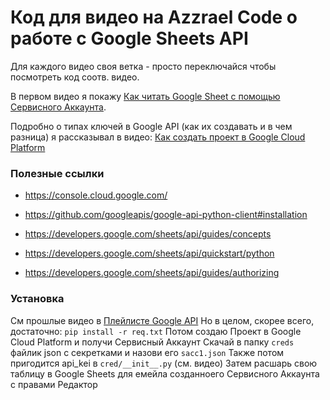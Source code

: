 # Код для видео на Azzrael Code о работе с Google Sheets API

Для каждого видео своя ветка - просто переключайся чтобы посмотреть код 
соотв. видео.

В первом видео я покажу
[Как читать Google Sheet с помощью Сервисного Аккаунта](https://youtu.be/hMl-0yiBMNs).

Подробно о типах ключей в Google API (как их создавать и в чем разница) 
я рассказывал в видео:
[Как создать проект в Google Cloud Platform](https://www.youtube.com/watch?v=WpB42nS1uWE)

### Полезные ссылки

- https://console.cloud.google.com/
- https://github.com/googleapis/google-api-python-client#installation

- https://developers.google.com/sheets/api/guides/concepts
- https://developers.google.com/sheets/api/quickstart/python
- https://developers.google.com/sheets/api/guides/authorizing

### Установка
См прошлые видео в [Плейлисте Google API](https://www.youtube.com/watch?v=PjKMDtLuKPU&list=PLWVnIRD69wY4ane3amNJSFQfls1inhaub)
Но в целом, скорее всего, достаточно: 
`pip install -r req.txt`
Потом создаю Проект в Google Cloud Platform и получи Сервисный Аккаунт
Скачай в папку `creds` файлик json с секретками и назови его `sacc1.json`
Также потом пригодится api_kei в `cred/__init__.py` (см. видео)
Затем расшарь свою таблицу в Google Sheets для емейла созданноего Сервисного Аккаунта с правами Редактор
